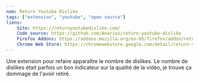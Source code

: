 ```yaml
---
nom: Return Youtube Dislike
tags: ["extension", "youtube", "open source"]
liens:
    Site: https://returnyoutubedislike.com/
    Code source: https://github.com/Anarios/return-youtube-dislike
    Firefox Addons: https://addons.mozilla.org/en-US/firefox/addon/return-youtube-dislikes/
    Chrome Web Store: https://chromewebstore.google.com/detail/return-youtube-dislike/gebbhagfogifgggkldgodflihgfeippi
---
```

Une extension pour refaire apparaître le nombre de dislikes. Le nombre de dislikes était parfois un bon indicateur sur la qualité de la vidéo, je trouve ça dommage de l'avoir retiré.